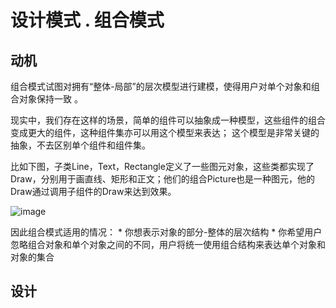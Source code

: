 # 设计模式 . 组合模式

## 动机
组合模式试图对拥有“整体-局部”的层次模型进行建模，使得用户对单个对象和组合对象保持一致 。 

现实中，我们存在这样的场景，简单的组件可以抽象成一种模型，这些组件的组合变成更大的组件，这种组件集亦可以用这个模型来表达； 这个模型是非常关键的抽象，不去区别单个组件和组件集。

比如下图，子类Line，Text，Rectangle定义了一些图元对象，这些类都实现了Draw，分别用于画直线、矩形和正文；他们的组合Picture也是一种图元，他的Draw通过调用子组件的Draw来达到效果。

![image](/img/picture_tree.png)

因此组合模式适用的情况：
	* 你想表示对象的部分-整体的层次结构
	* 你希望用户忽略组合对象和单个对象之间的不同，用户将统一使用组合结构来表达单个对象和对象的集合

## 设计














